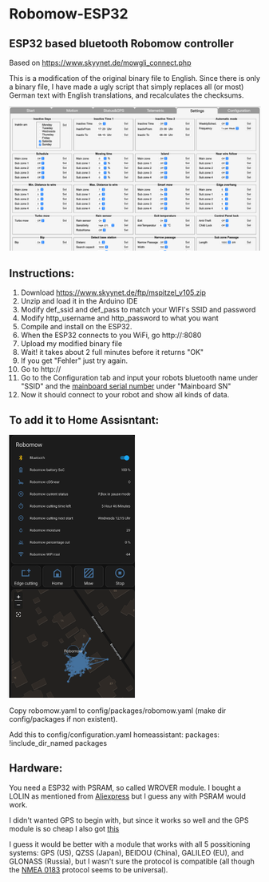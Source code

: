# Robomow-ESP32
## ESP32 based bluetooth Robomow controller

Based on https://www.skyynet.de/mowgli_connect.php

This is a modification of the original binary file to English.
Since there is only a binary file, I have made a ugly script that simply replaces all (or most) German text with English translations, and recalculates the checksums.

![](images/settings.png)

## Instructions:

1. Download https://www.skyynet.de/ftp/mspitzel_v105.zip
2. Unzip and load it in the Arduino IDE
3. Modify def_ssid and def_pass to match your WIFI's SSID and password
4. Modify http_username and http_password to what you want
5. Compile and install on the ESP32.
6. When the ESP32 connects to you WiFi, go http://<IP>:8080
7. Upload my modified binary file
8. Wait! it takes about 2 full minutes before it returns "OK"
9. If you get "Fehler" just try again.
10. Go to http://<IP>
11. Go to the Configuration tab and input your robots bluetooth name under "SSID" and the [mainboard serial number](MBSERIAL.md) under "Mainboard SN"
12. Now it should connect to your robot and show all kinds of data.

## To add it to Home Assisntant:
<img src="images/homeassistant.png" width=50% height=50%>

Copy robomow.yaml to config/packages/robomow.yaml
(make dir config/packages if non existent).

Add this to config/configuration.yaml
homeassistant:
  packages: !include_dir_named packages

## Hardware:
You need a ESP32 with PSRAM, so called WROVER module.
I bought a LOLIN as mentioned from [Aliexpress](https://www.aliexpress.com/item/32883116057.html)
but I guess any with PSRAM would work.

I didn't wanted GPS to begin with, but since it works so well and the GPS module is so cheap I also got [this](https://www.aliexpress.com/item/914261817.html)

I guess it would be better with a module that works with all 5 possitioning systems: GPS (US), QZSS (Japan), BEIDOU (China), GALILEO (EU), and GLONASS (Russia),
but I wasn't sure the protocol is compatible (all though the [NMEA 0183](https://en.wikipedia.org/wiki/NMEA_0183) protocol seems to be universal).
